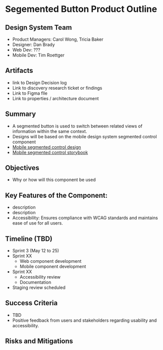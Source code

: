 
# Segemented Button Product Outline

## Design System Team
- Product Managers: Carol Wong, Tricia Baker
- Designer: Dan Brady
- Web Dev: ???
- Mobile Dev: Tim Roettger 
  
## Artifacts
- link to Design Decision log 
- Link to discovery research ticket or findings
- Link to Figma flle
- Link to properties / architecture document

## Summary
- A segmented button is used to switch between related views of information within the same context.
- Designs will be based on the mobile design system segmented control component
 - [Mobile segmented control design](https://department-of-veterans-affairs.github.io/va-mobile-app/design/Components/Navigation/Secondary/SegmentedControl/)
 - [Mobile segmented control storybook](https://design.va.gov/storybook/?path=/docs/va-mobile_segmented-control--docs)
  
## Objectives
- Why or how will this component be used

## Key Features of the Component:
- description 
- description
- Accessibility: Ensures compliance with WCAG standards and maintains ease of use for all users.

## Timeline (TBD)

- Sprint 3 (May 12 to 25)
- Sprint XX 
	- Web component development
	- Mobile component development
- Sprint XX
	- Accessibility review
	- Documentation 
- Staging review scheduled 



## Success Criteria
- TBD
- Positive feedback from users and stakeholders regarding usability and accessibility.

## Risks and Mitigations


